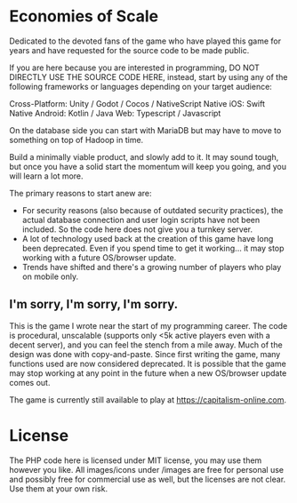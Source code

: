 # Economies of Scale

Dedicated to the devoted fans of the game who have played this game for years and have requested for the source code to be made public.

If you are here because you are interested in programming, DO NOT DIRECTLY USE THE SOURCE CODE HERE, instead, start by using any of the following frameworks or languages depending on your target audience:

Cross-Platform: Unity / Godot / Cocos / NativeScript
Native iOS: Swift
Native Android: Kotlin / Java
Web: Typescript / Javascript

On the database side you can start with MariaDB but may have to move to something on top of Hadoop in time.

Build a minimally viable product, and slowly add to it. It may sound tough, but once you have a solid start the momentum will keep you going, and you will learn a lot more.

The primary reasons to start anew are:

- For security reasons (also because of outdated security practices), the actual database connection and user login scripts have not been included. So the code here does not give you a turnkey server.
- A lot of technology used back at the creation of this game have long been deprecated. Even if you spend time to get it working... it may stop working with a future OS/browser update.
- Trends have shifted and there's a growing number of players who play on mobile only.


## I'm sorry, I'm sorry, I'm sorry.

This is the game I wrote near the start of my programming career. The code is procedural, unscalable (supports only <5k active players even with a decent server), and you can feel the stench from a mile away. Much of the design was done with copy-and-paste. Since first writing the game, many functions used are now considered deprecated. It is possible that the game may stop working at any point in the future when a new OS/browser update comes out.

The game is currently still available to play at https://capitalism-online.com.


# License

The PHP code here is licensed under MIT license, you may use them however you like.
All images/icons under /images are free for personal use and possibly free for commercial use as well, but the licenses are not clear. Use them at your own risk.
